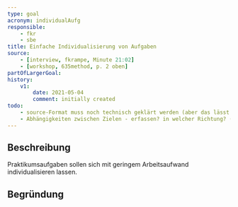 ```yaml
---
type: goal
acronym: individualAufg
responsible: 
    - fkr
    - sbe
title: Einfache Individualisierung von Aufgaben
source: 
    - [interview, fkrampe, Minute 21:02]
    - [workshop, 635method, p. 2 oben]
partOfLargerGoal:
history:
    v1:
        date: 2021-05-04
        comment: initially created
todo: 
    - source-Format muss noch technisch geklärt werden (aber das lässt sich später leicht ändern)
    - Abhängigkeiten zwischen Zielen - erfassen? in welcher Richtung? (also )
---
```


## Beschreibung

Praktikumsaufgaben sollen sich mit geringem Arbeitsaufwand individualisieren lassen.

## Begründung

